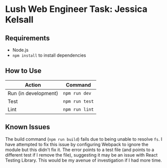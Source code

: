 # Lush Web Engineer Task: Jessica Kelsall

## Requirements

- Node.js
- `npm install` to install dependencies

## How to Use

| Action | Command |
| --- | --- |
| Run (in development) | `npm run dev` |
| Test | `npm run test` |
| Lint | `npm run lint` |

## Known Issues

The build command (`npm run build`) fails due to being unable to resolve `fs`. I have attempted to fix this issue by configuring Webpack to ignore the module but this didn't fix it. The error points to a test file (and points to a different test if I remove the file), suggesting it may be an issue with React Testing Library. This would be my avenue of investigation if I had more time.
